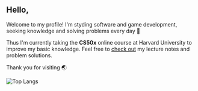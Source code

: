 ## Hello,

Welcome to my profile! I'm styding software and game development, seeking knowledge and solving problems every day 💪

Thus I'm currently taking the **CS50x** online course at Harvard University to improve my basic knowledge. Feel free to [check out](https://github.com/raydtutto/harvard-cs50x-2024) my lecture notes and problem solutions.

Thank you for visiting 🌏

![Top Langs](https://github-readme-stats.vercel.app/api/top-langs/?username=raydtutto&layout=compact)
